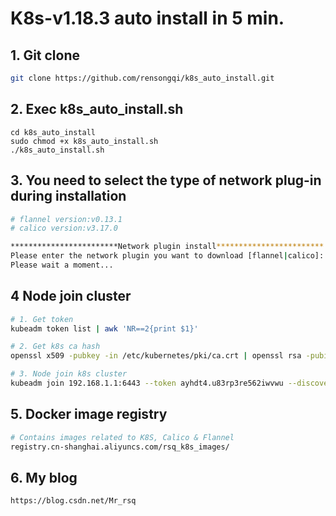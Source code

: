 # K8s-v1.18.3 auto install in 5 min.



## 1. Git clone

```bash
git clone https://github.com/rensongqi/k8s_auto_install.git
```



## 2. Exec k8s_auto_install.sh

```
cd k8s_auto_install
sudo chmod +x k8s_auto_install.sh
./k8s_auto_install.sh
```



## 3. You need to select the type of network plug-in during installation


```bash
# flannel version:v0.13.1
# calico version:v3.17.0

************************Network plugin install************************
Please enter the network plugin you want to download [flannel|calico]: flannel
Please wait a moment...

```



## 4 Node join cluster

```bash
# 1. Get token
kubeadm token list | awk 'NR==2{print $1}'

# 2. Get k8s ca hash
openssl x509 -pubkey -in /etc/kubernetes/pki/ca.crt | openssl rsa -pubin -outform der 2>/dev/null | openssl dgst -sha256 -hex | sed 's/^.* //'

# 3. Node join k8s cluster
kubeadm join 192.168.1.1:6443 --token ayhdt4.u83rp3re562iwvwu --discovery-token-ca-cert-hash sha256:1ff60a352c181ead103cb3f76fc328115bdb7e5c705d2348e8900df0ecec297e --ignore-preflight-errors=Swap
```



## 5. Docker image registry

```bash
# Contains images related to K8S, Calico & Flannel
registry.cn-shanghai.aliyuncs.com/rsq_k8s_images/
```



## 6. My blog

```
https://blog.csdn.net/Mr_rsq
```

